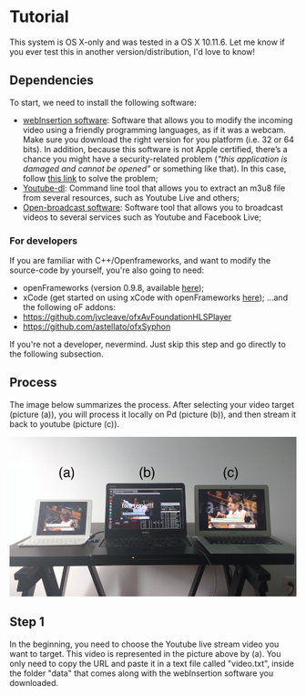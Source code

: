 
# Tutorial
This system is OS X-only and was tested in a OS X 10.11.6. Let me know if you ever test this in another version/distribution, I'd love to know!

## Dependencies
To start, we need to install the following software:
- [webInsertion software](https://www.dropbox.com/sh/iiwf8gqqzjp75fn/AAB8OtNXv44U7p0Vcwti85aOa?dl=0): Software that allows you to modify the incoming video using a friendly programming languages, as if it was a webcam. Make sure you download the right version for you platform (i.e. 32 or 64 bits). In addition, because this software is not Apple certified, there’s a chance you might have a security-related problem (*"this application is damaged and cannot be opened"* or something like that). In this case, follow [this link](http://osxdaily.com/2016/09/27/allow-apps-from-anywhere-macos-gatekeeper/) to solve the problem;
- [Youtube-dl](https://github.com/rg3/youtube-dl/): Command line tool that allows you to extract an m3u8 file from several resources, such as Youtube Live and others;
- [Open-broadcast software](https://obsproject.com/): Software tool that allows you to broadcast videos to several services such as Youtube and Facebook Live;

### For developers
If you are familiar with C++/Openframeworks, and want to modify the source-code by yourself, you're also going to need:
- openFrameworks (version 0.9.8, available [here](http://openframeworks.cc/download/));
- xCode (get started on using xCode with openFrameworks [here](http://openframeworks.cc/setup/xcode/));
...and the following oF addons:
- https://github.com/jvcleave/ofxAvFoundationHLSPlayer
- https://github.com/astellato/ofxSyphon

If you're not a developer, nevermind. Just skip this step and go directly to the following subsection.

## Process
The image below summarizes the process. After selecting your video target (picture (a)), you will process it locally on Pd (picture (b)), and then stream it back to youtube (picture (c)).

![Setup](setup.png)

## Step 1
In the beginning, you need to choose the Youtube live stream video you want to target. This video is represented in the picture above by (a).
You only need to copy the URL and paste it in a text file called "video.txt", inside the folder "data" that comes along with the webInsertion software you downloaded.
